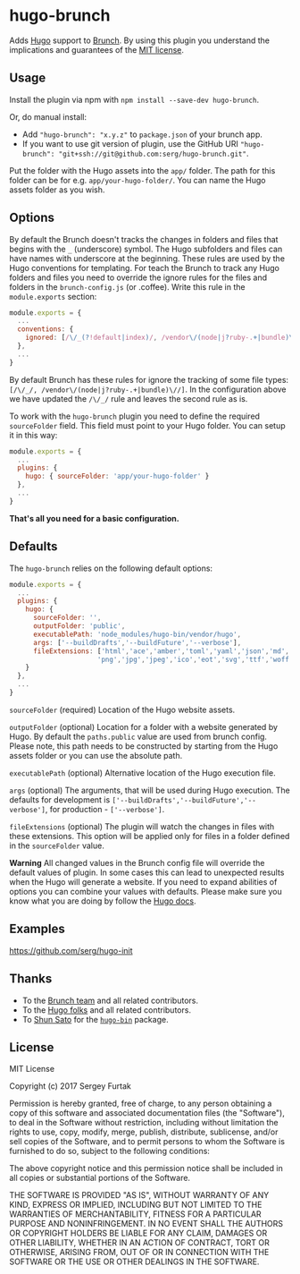 # hugo-brunch
Adds [Hugo](https://gohugo.io) support to [Brunch](http://brunch.io).
By using this plugin you understand the implications and guarantees of the [MIT license](#license).

## Usage
Install the plugin via npm with `npm install --save-dev hugo-brunch`.

Or, do manual install:

* Add `"hugo-brunch": "x.y.z"` to `package.json` of your brunch app.
* If you want to use git version of plugin, use the GitHub URI
`"hugo-brunch": "git+ssh://git@github.com:serg/hugo-brunch.git"`.

Put the folder with the Hugo assets into the `app/` folder. The path for this folder can be for e.g. `app/your-hugo-folder/`. You can name the Hugo assets folder as you wish.

## Options
By default the Brunch doesn't tracks the changes in folders and files that begins with the `_` (underscore) symbol. The Hugo subfolders and files can have names with underscore at the beginning. These rules are used by the Hugo conventions for templating.
For teach the Brunch to track any Hugo folders and files you need to override the ignore rules for the files and folders in the `brunch-config.js` (or .coffee). Write this rule in the `module.exports` section:

```js
module.exports = {
  ...
  conventions: {
    ignored: [/\/_(?!default|index)/, /vendor\/(node|j?ruby-.+|bundle)\//]
  },
  ...
}
```
By default Brunch has these rules for ignore the tracking of some file types: `[/\/_/, /vendor\/(node|j?ruby-.+|bundle)\//]`. In the configuration above we have updated the `/\/_/` rule and leaves the second rule as is.

To work with the `hugo-brunch` plugin you need to define the required `sourceFolder` field. This field must point to your Hugo folder. You can setup it in this way:

```js
module.exports = {
  ...
  plugins: {
    hugo: { sourceFolder: 'app/your-hugo-folder' }
  },
  ...
}
```
**That's all you need for a basic configuration.**
## Defaults
The `hugo-brunch` relies on the following default options:
```js
module.exports = {
  ...
  plugins: {
    hugo: {
      sourceFolder: '',
      outputFolder: 'public',
      executablePath: 'node_modules/hugo-bin/vendor/hugo',
      args: ['--buildDrafts','--buildFuture','--verbose'],
      fileExtensions: ['html','ace','amber','toml','yaml','json','md',
                      'png','jpg','jpeg','ico','eot','svg','ttf','woff']
    }
  },
  ...
}
```
`sourceFolder` (required) Location of the Hugo website assets.

`outputFolder` (optional) Location for a folder with a website generated by Hugo. By default the `paths.public` value are used from brunch config. Please note, this path needs to be constructed by starting from the Hugo assets folder or you can use the absolute path.

`executablePath` (optional) Alternative location of the Hugo execution file.

`args` (optional) The arguments, that will be used during Hugo execution. The defaults for development is `['--buildDrafts','--buildFuture','--verbose']`, for production - `['--verbose']`.

`fileExtensions` (optional) The plugin will watch the changes in files with these extensions. This option will be applied only for files in a folder defined in the `sourceFolder` value.

**Warning**
All changed values in the Brunch config file will override the default values of plugin. In some cases this can lead to unexpected results when the Hugo will generate a website. If you need to expand abilities of options you can combine your values with defaults. Please make sure you know what you are doing by follow the [Hugo docs](https://gohugo.io/commands/hugo/).

## Examples
https://github.com/serg/hugo-init

## Thanks
- To the [Brunch team](https://github.com/brunch/brunch/graphs/contributors) and all related contributors.
- To the [Hugo folks](https://github.com/gohugoio/hugo/graphs/contributors) and all related contributors.
- To [Shun Sato](https://github.com/satoshun00) for the [`hugo-bin`](https://www.npmjs.com/package/hugo-bin) package.

## License
MIT License

Copyright (c) 2017 Sergey Furtak

Permission is hereby granted, free of charge, to any person obtaining a copy
of this software and associated documentation files (the "Software"), to deal
in the Software without restriction, including without limitation the rights
to use, copy, modify, merge, publish, distribute, sublicense, and/or sell
copies of the Software, and to permit persons to whom the Software is
furnished to do so, subject to the following conditions:

The above copyright notice and this permission notice shall be included in all
copies or substantial portions of the Software.

THE SOFTWARE IS PROVIDED "AS IS", WITHOUT WARRANTY OF ANY KIND, EXPRESS OR
IMPLIED, INCLUDING BUT NOT LIMITED TO THE WARRANTIES OF MERCHANTABILITY,
FITNESS FOR A PARTICULAR PURPOSE AND NONINFRINGEMENT. IN NO EVENT SHALL THE
AUTHORS OR COPYRIGHT HOLDERS BE LIABLE FOR ANY CLAIM, DAMAGES OR OTHER
LIABILITY, WHETHER IN AN ACTION OF CONTRACT, TORT OR OTHERWISE, ARISING FROM,
OUT OF OR IN CONNECTION WITH THE SOFTWARE OR THE USE OR OTHER DEALINGS IN THE
SOFTWARE.
